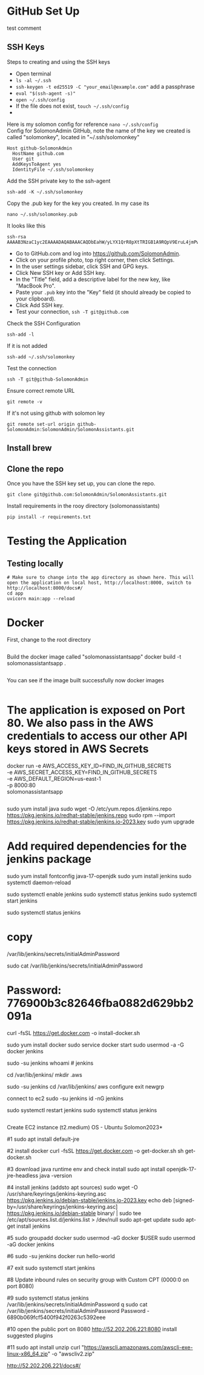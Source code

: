 # GitHub Set Up
test comment 
## SSH Keys
Steps to creating and using the SSH keys
- Open terminal
- ```ls -al ~/.ssh```
- ```ssh-keygen -t ed25519 -C "your_email@example.com"``` add a passphrase
- ```eval "$(ssh-agent -s)"```
- ```open ~/.ssh/config```
- If the file does not exist, ```touch ~/.ssh/config```
-      

Here is my solomon config for reference
```nano ~/.ssh/config```                                                              
Config for SolomonAdmin GitHub, note the name of the key we created is called "solomonkey", located in "~/.ssh/solomonkey"
```
Host github-SolomonAdmin
  HostName github.com
  User git
  AddKeysToAgent yes
  IdentityFile ~/.ssh/solomonkey
```
Add the SSH private key to the ssh-agent
```
ssh-add -K ~/.ssh/solomonkey
```
Copy the .pub key for the key you created. In my case its 
```
nano ~/.ssh/solomonkey.pub
```
It looks like this 
```
ssh-rsa AAAAB3NzaC1yc2EAAAADAQABAAACAQDbEahW/yLYX1QrR8pXtTRIGB1A9RQpV9EruL4jmPwZI/Padx+Q2u4BwM6fZsdzNNKd1UmG8r/GLi7tLEq/m3mOjelx4C9dayjbaCwPJEqJjsn2lsnqyUW+wSxQNDhg>
```
- Go to GitHub.com and log into https://github.com/SolomonAdmin.
- Click on your profile photo, top right corner, then click Settings.
- In the user settings sidebar, click SSH and GPG keys.
- Click New SSH key or Add SSH key.
- In the "Title" field, add a descriptive label for the new key, like "MacBook Pro".
- Paste your `.pub` key into the "Key" field (it should already be copied to your clipboard).
- Click Add SSH key.
- Test your connection, ```ssh -T git@github.com```

Check the SSH Configuration
```
ssh-add -l
```
If it is not added
```
ssh-add ~/.ssh/solomonkey
```

Test the connection
```
ssh -T git@github-SolomonAdmin
```
Ensure correct remote URL
```
git remote -v
```
If it's not using github with solomon ley
```
git remote set-url origin github-SolomonAdmin:SolomonAdmin/SolomonAssistants.git
```

## Install brew

## Clone the repo
Once you have the SSH key set up, you can clone the repo.
```
git clone git@github.com:SolomonAdmin/SolomonAssistants.git
```

Install requirements in the rooy directory (solomonassistants)
```
pip install -r requirements.txt
```

# Testing the Application
## Testing locally
```
# Make sure to change into the app directory as shown here. This will open the application on local host, http://localhost:8000, switch to http://localhost:8000/docs#/
cd app
uvicorn main:app --reload  
```
# Docker
First, change to the root directory 
```cd ~/SolomonAssistants
```
Build the docker image called "solomonassistantsapp"
docker build -t solomonassistantsapp .
```
```
You can see if the image built successfully now
docker images
```
```
# The application is exposed on Port 80. We also pass in the AWS credentials to access our other API keys stored in AWS Secrets
docker run -e AWS_ACCESS_KEY_ID=FIND_IN_GITHUB_SECRETS \
           -e AWS_SECRET_ACCESS_KEY=FIND_IN_GITHUB_SECRETS \
           -e AWS_DEFAULT_REGION=us-east-1 \
           -p 8000:80 \
           solomonassistantsapp
```

```
sudo yum install java
sudo wget -O /etc/yum.repos.d/jenkins.repo \
    https://pkg.jenkins.io/redhat-stable/jenkins.repo
sudo rpm --import https://pkg.jenkins.io/redhat-stable/jenkins.io-2023.key
sudo yum upgrade
# Add required dependencies for the jenkins package
sudo yum install fontconfig java-17-openjdk
sudo yum install jenkins
sudo systemctl daemon-reload

sudo systemctl enable jenkins
sudo systemctl status jenkins
sudo systemctl start jenkins

sudo systemctl status jenkins
# copy
/var/lib/jenkins/secrets/initialAdminPassword

sudo cat /var/lib/jenkins/secrets/initialAdminPassword
# Password: 776900b3c82646fba0882d629bb2091a

curl -fsSL https://get.docker.com -o install-docker.sh

sudo yum install docker
sudo service docker start
sudo usermod -a -G docker jenkins

sudo -su jenkins
whoami # jenkins

cd /var/lib/jenkins/
mkdir .aws

sudo -su jenkins
cd /var/lib/jenkins/
aws configure
exit
newgrp

connect to ec2
sudo -su jenkins
id -nG jenkins

sudo systemctl restart jenkins
sudo systemctl status jenkins

```

```
Create EC2 instance (t2.medium)
OS - Ubuntu
Solomon2023*

#1
sudo apt install default-jre

#2 install docker 
curl -fsSL https://get.docker.com -o get-docker.sh
sh get-docker.sh

#3 download java runtime env and check install
sudo apt install openjdk-17-jre-headless
java -version

#4 install jenkins (addsto apt sources)
sudo wget -O /usr/share/keyrings/jenkins-keyring.asc \
  https://pkg.jenkins.io/debian-stable/jenkins.io-2023.key
echo deb [signed-by=/usr/share/keyrings/jenkins-keyring.asc] \
  https://pkg.jenkins.io/debian-stable binary/ | sudo tee \
  /etc/apt/sources.list.d/jenkins.list > /dev/null
sudo apt-get update
sudo apt-get install jenkins

#5 
sudo groupadd docker
sudo usermod -aG docker $USER
sudo usermod -aG docker jenkins

#6 
sudo -su jenkins 
docker run hello-world

#7 
exit
sudo systemctl start jenkins

#8 
Update inbound rules on security group with Custom CPT (0000:0 on port 8080)

#9
sudo systemctl status jenkins
/var/lib/jenkins/secrets/initialAdminPassword
q
sudo cat /var/lib/jenkins/secrets/initialAdminPassword
Password - 6890b069fcf5400f942f0263c5392eee

#10 open the public port on 8080
http://52.202.206.221:8080
install suggested plugins

#11 
sudo apt install unzip
curl "https://awscli.amazonaws.com/awscli-exe-linux-x86_64.zip" -o "awscliv2.zip"

http://52.202.206.221/docs#/
```